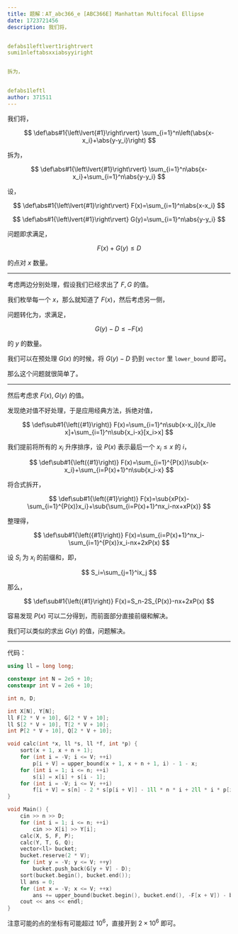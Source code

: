 ```yaml
---
title: 题解：AT_abc366_e [ABC366E] Manhattan Multifocal Ellipse
date: 1723721456
description: 我们将，


defabs1leftlvert1rightrvert
sumi1nleftabsxxiabsyyiright


拆为，


defabs1leftl
author: 371511
---
```


我们将，

$$
\def\abs#1{\left\lvert{#1}\right\rvert}
\sum_{i=1}^n\left(\abs{x-x_i}+\abs{y-y_i}\right)
$$

拆为，

$$
\def\abs#1{\left\lvert{#1}\right\rvert}
\sum_{i=1}^n\abs{x-x_i}+\sum_{i=1}^n\abs{y-y_i}
$$

设，

$$
\def\abs#1{\left\lvert{#1}\right\rvert}
F(x)=\sum_{i=1}^n\abs{x-x_i}
$$

$$
\def\abs#1{\left\lvert{#1}\right\rvert}
G(y)=\sum_{i=1}^n\abs{y-y_i}
$$

问题即求满足，

$$
F(x)+G(y)\le D
$$

的点对 $x$ 数量。

---

考虑两边分别处理，假设我们已经求出了 $F,G$ 的值。

我们枚举每一个 $x$，那么就知道了 $F(x)$，然后考虑另一侧，

问题转化为，求满足，

$$
G(y)-D\le-F(x)
$$

的 $y$ 的数量。

我们可以在预处理 $G(x)$ 的时候，将 $G(y)-D$ 扔到 `vector` 里 `lower_bound` 即可。

那么这个问题就很简单了。

---

然后考虑求 $F(x),G(y)$ 的值。

发现绝对值不好处理，于是应用经典方法，拆绝对值，

$$
\def\sub#1{\left({#1}\right)}
F(x)=\sum_{i=1}^n\sub{x-x_i}[x_i\le x]+\sum_{i=1}^n\sub{x_i-x}[x_i>x]
$$

我们提前将所有的 $x_i$ 升序排序，设 $P(x)$ 表示最后一个 $x_i\le x$ 的 $i$，

$$
\def\sub#1{\left({#1}\right)}
F(x)=\sum_{i=1}^{P(x)}\sub{x-x_i}+\sum_{i=P(x)+1}^n\sub{x_i-x}
$$

将合式拆开，

$$
\def\sub#1{\left({#1}\right)}
F(x)=\sub{xP(x)-\sum_{i=1}^{P(x)}x_i}+\sub{\sum_{i=P(x)+1}^nx_i-nx+xP(x)}
$$

整理得，

$$
\def\sub#1{\left({#1}\right)}
F(x)=\sum_{i=P(x)+1}^nx_i-\sum_{i=1}^{P(x)}x_i-nx+2xP(x)
$$

设 $S_i$ 为 $x_i$ 的前缀和，即，

$$
S_i=\sum_{j=1}^ix_j
$$

那么，

$$
\def\sub#1{\left({#1}\right)}
F(x)=S_n-2S_{P(x)}-nx+2xP(x)
$$

容易发现 $P(x)$ 可以二分得到，而前面部分直接前缀和解决。

我们可以类似的求出 $G(y)$ 的值，问题解决。

---

代码：

```cpp
using ll = long long;

constexpr int N = 2e5 + 10;
constexpr int V = 2e6 + 10;

int n, D;

int X[N], Y[N];
ll F[2 * V + 10], G[2 * V + 10];
ll S[2 * V + 10], T[2 * V + 10];
int P[2 * V + 10], Q[2 * V + 10];

void calc(int *x, ll *s, ll *f, int *p) {
	sort(x + 1, x + n + 1);
	for (int i = -V; i <= V; ++i)
		p[i + V] = upper_bound(x + 1, x + n + 1, i) - 1 - x;
	for (int i = 1; i <= n; ++i)
		s[i] = x[i] + s[i - 1];
	for (int i = -V; i <= V; ++i)
		f[i + V] = s[n] - 2 * s[p[i + V]] - 1ll * n * i + 2ll * i * p[i + V];
}

void Main() {
	cin >> n >> D;
	for (int i = 1; i <= n; ++i)
		cin >> X[i] >> Y[i];
	calc(X, S, F, P);
	calc(Y, T, G, Q);
	vector<ll> bucket;
	bucket.reserve(2 * V);
	for (int y = -V; y <= V; ++y)
		bucket.push_back(G[y + V] - D);
	sort(bucket.begin(), bucket.end());
	ll ans = 0;
	for (int x = -V; x <= V; ++x)
		ans += upper_bound(bucket.begin(), bucket.end(), -F[x + V]) - bucket.begin();
	cout << ans << endl;
}
```

注意可能的点的坐标有可能超过 $10^6$，直接开到 $2\times10^6$ 即可。
